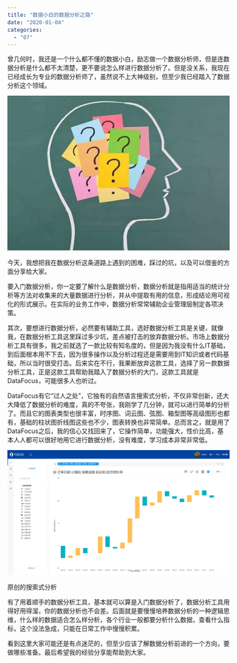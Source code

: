 ```yaml
---
title: "数据小白的数据分析之路"
date: "2020-01-04"
categories: 
  - "07"
---
```


曾几何时，我还是一个什么都不懂的数据小白，励志做一个数据分析师，但是连数据分析是什么都不太清楚，更不要说怎么样进行数据分析了。但是没关系，我现在已经成长为专业的数据分析师了，虽然说不上大神级别，但至少我已经踏入了数据分析这个领域。

![C:\Users\Queeny\Desktop\timg.jpg](images/2020010410173646.jpeg)

今天，我想把我在数据分析这条道路上遇到的困难，踩过的坑，以及可以借鉴的方面分享给大家。

要入门数据分析，你一定要了解什么是数据分析，数据分析就是指用适当的统计分析等方法对收集来的大量数据进行分析，并从中提取有用的信息，形成结论用可视化的形式展示。在实际的业务工作中，数据分析常常辅助企业管理层制定各项决策。

其次，要想进行数据分析，必然要有辅助工具，选好数据分析工具是关键，就像我，在数据分析工具这里踩过多少坑，差点被打击的放弃数据分析。市场上数据分析工具有很多，我之前就选了一款比较有知名度的，但是因为我没有什么IT基础，到后面根本用不下去，因为很多操作以及分析过程还是需要用到IT知识或者代码基础，所以当时很受打击。后来实在不行，我果断放弃这款工具，选择了另一款数据分析工具，正是这款工具帮助我踏入了数据分析的大门，这款工具就是DataFocus，可能很多人也听过。

DataFocus有它“过人之处”，它独有的自然语言搜索式分析，不仅非常创新，还大大降低了数据分析的难度，真的不夸张，我刚学了几分钟，就可以进行简单的分析了。而且它的图表类型也很丰富，时序图、词云图、弦图、箱型图等高级图形也都有，基础的柱状图折线图这些也不少，图表转换也非常简单。总而言之，就是用了DataFocus之后，我的信心又找回来了，它操作简单，功能强大，性价比高，基本人人都可以很好地用它进行数据分析，没有难度，学习成本非常非常低。

![](images/2020010410173747.png)

原创的搜索式分析

有了用着顺手的数据分析工具，基本就可以算是入门数据分析了，数据分析工具用得好用得溜，你的数据分析也不会差。后面就是要慢慢培养数据分析的一种逻辑思维，什么样的数据适合怎么样分析，各个行业一般都要分析什么数据，查看什么指标，这个没法急成，只能在日常工作中慢慢积累。

看到这里大家可能还是有点迷茫的，但至少应该了解数据分析前进的一个方向，要做哪些准备。最后希望我的经验分享能帮助到大家。
